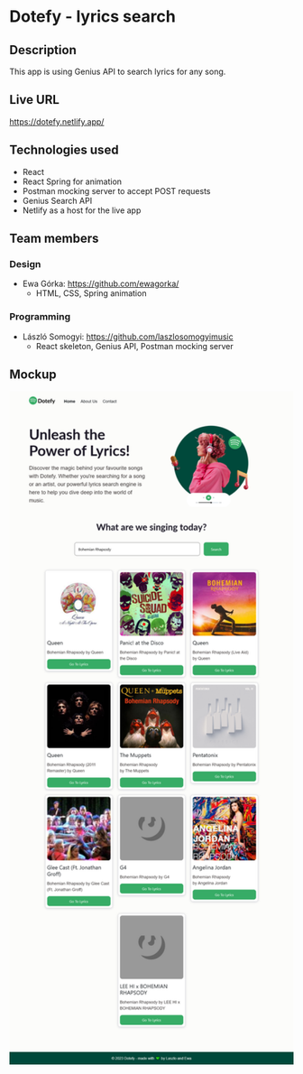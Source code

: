 # Dotefy - lyrics search

## Description

This app is using Genius API to search lyrics for any song. 


## Live URL

https://dotefy.netlify.app/

## Technologies used
* React
* React Spring for animation
* Postman mocking server to accept POST requests
* Genius Search API
* Netlify as a host for the live app


## Team members
### Design 
* Ewa Górka: https://github.com/ewagorka/
  * HTML, CSS, Spring animation
### Programming 
* László Somogyi: https://github.com/laszlosomogyimusic
  * React skeleton, Genius API, Postman mocking server

## Mockup
[<img src="./src/images/dotefy-mockup.png" width="700"/>](./src/images/dotefy-mockup.png)